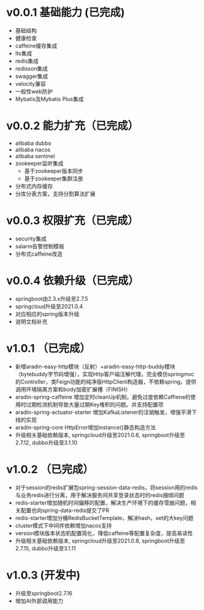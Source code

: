 # v0.0.1 基础能力 (已完成) 
  * 基础结构
  * 健康检查
  * caffeine缓存集成
  * lts集成
  * redis集成
  * redisson集成
  * swagger集成
  * velocity兼容
  * 一般性web防护
  * Mybatis及Mybatis Plus集成

# v0.0.2 能力扩充（已完成）
* alibaba dubbo
* alibaba nacos
* alibaba sentinel
* zookeeper监听集成
  * 基于zookeeper版本同步
  * 基于zookeeper集群注册
* 分布式内存缓存
* 分库分表方案，支持分割算法扩展

# v0.0.3 权限扩充（已完成）
* security集成
* salarm告警控制模板
* 分布式caffeine改造

# v0.0.4 依赖升级（已完成）
* springboot由2.3.x升级至2.7.5
* springcloud升级至2021.0.4
* 对应相应的spring版本升级
* 说明文档补充

# v1.0.1 （已完成）
* 新增aradin-easy-http模块（反射）+aradin-easy-http-buddy模块（bytebuddy字节码增强），实现Http客户端注解代理，完全模仿springmvc的Controller，类Feign功能的纯净版HttpClient构造器，不依赖spring，提供调用环境隔离方案和body加密扩展槽（FINISH）
* aradin-spring-caffeine 增加定时cleanUp机制，避免过度依赖Caffiene的使用时过期检测机制导致大量过期Key堆积的问题。并支持配置项
* aradin-spring-actuator-starter 增加KafkaListener的注销触发，增强平滑下线的实现
* aradin-spring-core HttpError增加instance()静态构造方法
* 升级相关基础依赖版本, springcloud升级至2021.0.6, springboot升级至2.7.12, dubbo升级至3.1.10

# v1.0.2 （已完成）
* 对于session的redis扩展包spring-session-data-redis，将session用的redis与业务redis进行分离，用于解决服务间共享登录状态时的redis捆绑问题
* redis-starter增加随机时间偏移的配置，解决生产环境下的缓存雪崩问题，相关配置也向spring-data-redis提交了PR
* redis-starter增加分桶RedisBucketTemplate，解决hash，set的大key问题
* cluster模式下中间件依赖增加nacos支持
* version模块版本状态机配置简化，降低caffeine等配置复杂度，提高易读性
* 升级相关基础依赖版本, springcloud升级至2021.0.8, springboot升级至2.7.15, dubbo升级至3.1.11

# v1.0.3 (开发中)
* 升级至springboot2.7.16
* 增加AI外部调用能力